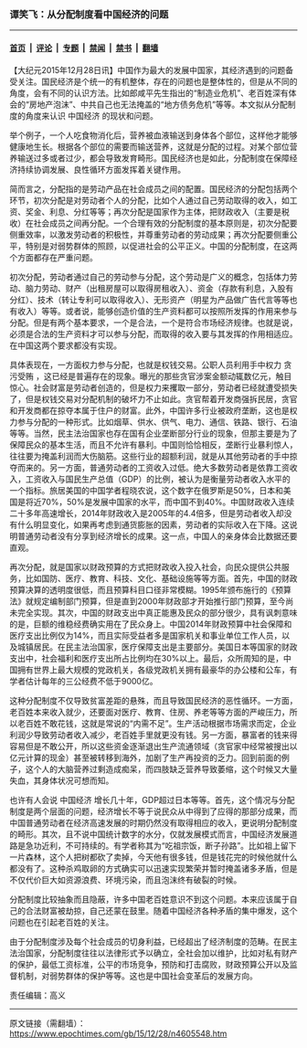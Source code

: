 ### 谭笑飞：从分配制度看中国经济的问题

---

#### [首页](../../../..?n4605548) &nbsp;|&nbsp; [评论](../../../../../epoch-comment?n4605548) &nbsp;|&nbsp; [专题](../../../../../epoch-special?n4605548) &nbsp;|&nbsp; [禁闻](../../../../../epoch-news?n4605548) &nbsp;|&nbsp; [禁书](../../../../../books?n4605548) &nbsp;|&nbsp; [翻墙](https://github.com/gfw-breaker/nogfw/blob/master/README.md?n4605548)


<div class="post_content" id="artbody" itemprop="articleBody">
 <!-- article content begin -->
 <p>
  【大纪元2015年12月28日讯】中国作为最大的发展中国家，其经济遇到的问题备受关注。国民经济是个统一的有机整体，存在的问题也是整体性的，但是从不同的角度，会有不同的认识方法。比如郎咸平先生指出的“制造业危机”、老百姓深有体会的“房地产泡沫”、中共自己也无法掩盖的“地方债务危机”等等。本文拟从分配制度的角度来认识
  <ok href="https://www.epochtimes.com/gb/tag/%E4%B8%AD%E5%9B%BD%E7%BB%8F%E6%B5%8E.html">
   中国经济
  </ok>
  的现状和问题。
 </p>
 <p>
  举个例子，一个人吃食物消化后，营养被血液输送到身体各个部位，这样他才能够健康地生长。根据各个部位的需要而输送营养，这就是分配的过程。对某个部位营养输送过多或者过少，都会导致发育畸形。国民经济也是如此，分配制度在保障经济持续协调发展、良性循环方面发挥着关键作用。
 </p>
 <p>
  简而言之，分配指的是劳动产品在社会成员之间的配置。国民经济的分配包括两个环节，初次分配是对劳动者个人的分配，比如个人通过自己劳动取得的收入，如工资、奖金、利息、分红等等；再次分配是国家作为主体，把财政收入（主要是税收）在社会成员之间再分配。一个合理有效的分配制度的基本原则是，初次分配要侧重效率，以激发劳动者的积极性，并尊重劳动者的劳动成果；再次分配要侧重公平，特别是对弱势群体的照顾，以促进社会的公平正义。中国的分配制度，在这两个方面都存在严重问题。
 </p>
 <p>
  初次分配，劳动者通过自己的劳动参与分配，这个劳动是广义的概念，包括体力劳动、脑力劳动、财产（出租房屋可以取得房租收入）、资金（存款有利息，入股有分红）、技术（转让专利可以取得收入）、无形资产（明星为产品做广告代言等等也有收入）等等。或者说，能够创造价值的生产资料都可以按照所发挥的作用来参与分配。但是有两个基本要求，一个是合法，一个是符合市场经济规律。也就是说，必须是合法的生产资料才可以参与分配，而取得的收入要与其发挥的作用相适应。在中国这两个要求都没有实现。
 </p>
 <p>
  具体表现在，一方面权力参与分配，也就是权钱交易。公职人员利用手中权力
  <ok href="https://www.epochtimes.com/gb/tag/%E8%B4%AA%E6%B1%A1%E5%8F%97%E8%B4%BF.html">
   贪污受贿
  </ok>
  ，这已经是普遍存在的现象。曝光的那些贪官涉案金额动辄数亿元，触目惊心。社会财富是劳动者创造的，但是权力来攫取一部分，劳动者已经就遭受损失了，但是权钱交易对分配机制的破坏力不止如此。贪官帮着开发商强拆民居，贪官和开发商都在掠夺本属于住户的财富。此外，中国许多行业被政府垄断，这也是权力参与分配的一种形式。比如烟草、供水、供气、电力、通信、铁路、银行、石油等等。当然，民主法治国家也存在国有企业垄断部分行业的现象，但那主要是为了保障民众的基本生活，而且不允许有暴利。中国则恰恰相反，垄断行业暴利惊人，往往要为掩盖利润而大伤脑筋。这些行业的超额利润，就是从其他劳动者的手中掠夺而来的。另一方面，普通劳动者的工资收入过低。绝大多数劳动者是依靠工资收入，工资收入与国民生产总值（GDP）的比例，被认为是衡量劳动者收入水平的一个指标。旅居美国的中国学者程晓农说，这个数字在俄罗斯是50%，日本和美国是将近70%，50%是发展中国家的水平，而中国不到40%。中国财政收入连续二十多年高速增长，2014年财政收入是2005年的4.4倍多，但是劳动者收入却没有什么明显变化，如果再考虑到通货膨胀的因素，劳动者的实际收入在下降。这说明普通劳动者没有分享到经济增长的成果。这一点，中国人的亲身体会比数据还要直观。
 </p>
 <p>
  再次分配，就是国家以财政预算的方式把财政收入投入社会，向民众提供公共服务，比如国防、医疗、教育、科技、文化、基础设施等等方面。首先，中国的财政预算决算的透明度很低，而且预算科目口径非常模糊。1995年颁布施行的《预算法》就规定编制部门预算，但是直到2000年财政部才开始推行部门预算，至今尚未完全实现。其次，中国的财政支出中真正能惠及民众的部分很少，具有讽刺意味的是，巨额的维稳经费确实用在了民众身上。中国2014年财政预算中社会保障和医疗支出比例仅为14%，而且实际受益者多是国家机关和事业单位工作人员，以及城镇居民。在民主法治国家，医疗保障支出是主要部分。美国日本等国家的财政支出中，社会福利和医疗支出所占比例均在30%以上。最后，众所周知的是，中国拥有世界上最大规模的党政机关，各级党政机关拥有最豪华的办公楼和公车，有学者估计每年的三公经费不低于9000亿。
 </p>
 <p>
  这种分配制度不仅导致贫富差距的悬殊，而且导致国民经济的恶性循环。一方面，老百姓本来收入就少，还要面对医疗、教育、住房、养老等等方面的严峻压力，所以老百姓不敢花钱，这就是常说的“内需不足”。生产活动根据市场需求而定，企业利润少导致劳动者收入减少，老百姓手里就更没有钱。另一方面，暴富者的钱来得容易但是不敢公开，所以这些资金逐渐退出生产流通领域（贪官家中经常被搜出以亿元计算的现金）甚至被转移到海外，加剧了生产再投资的乏力。回到前面的例子，这个人的大脑营养过剩造成痴呆，而四肢缺乏营养导致萎缩，这个时候又大量失血，其身体状况可想而知。
 </p>
 <p>
  也许有人会说
  <ok href="https://www.epochtimes.com/gb/tag/%E4%B8%AD%E5%9B%BD%E7%BB%8F%E6%B5%8E.html">
   中国经济
  </ok>
  增长几十年，GDP超过日本等等。首先，这个情况与分配制度是两个层面的问题，经济增长不等于说民众从中得到了应得的那部分成果，而中国普通劳动者在经济高速发展的时期仍然没有取得相应的收入，更说明分配制度的畸形。其次，且不说中国统计数字的水分，仅就发展模式而言，中国经济发展道路是急功近利，不可持续的。有学者称其为“吃祖宗饭，断子孙路”。比如祖上留下一片森林，这个人把树都砍了卖掉，今天他有很多钱，但是钱花完的时候他就什么都没有了。这种杀鸡取卵的方式确实可以迅速实现繁荣并暂时掩盖诸多矛盾，但是不仅代价巨大如资源浪费、环境污染，而且泡沫终有破裂的时候。
 </p>
 <p>
  分配制度比较抽象而且隐蔽，许多中国老百姓意识不到这个问题。本来应该属于自己的合法财富被劫掠，自己还蒙在鼓里。随着中国经济各种矛盾的集中爆发，这个问题也在引起老百姓的关注。
 </p>
 <p>
  由于分配制度涉及每个社会成员的切身利益，已经超出了经济制度的范畴。在民主法治国家，分配制度往往以法律形式予以确立，全社会加以维护，比如对私有财产的保护，最低工资标准，公平的市场竞争，预防和打击腐败，财政预算公开以及监督机制，对弱势群体的保护等等。这也是中国社会变革后的发展方向。
 </p>
 <p>
  责任编辑：高义
 </p>
 <!-- article content end -->
 <div id="below_article_ad">
 </div>
</div>


---

原文链接（需翻墙）：https://www.epochtimes.com/gb/15/12/28/n4605548.htm